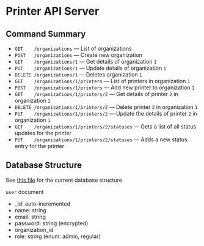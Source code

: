 Printer API Server
==================

Command Summary
---------------

* `GET    /organizations` — List of organizations
* `POST   /organizations` — Create new organization
* `GET    /organizations/1` — Get details of organization `1`
* `PUT    /organizations/1` — Update details of organization `1`
* `DELETE /organizations/1` — Deletes organization `1`
* `GET    /organizations/1/printers` — List of printers in organization `1`
* `POST   /organizations/1/printers` — Add new printer to organization `1`
* `GET    /organizations/1/printers/2` — Get details of printer `2` in organization `1`
* `DELETE /organizations/1/printers/2` — Delete printer `2` in organization `1`
* `PUT    /organizations/1/printers/2` — Update the details of printer `2` in organization `1`
* `GET    /organizations/1/printers/2/statuses` — Gets a list of all status updates for the printer
* `PUT    /organizations/1/printers/2/statuses` — Adds a new status entry for the printer

Database Structure
------------------

See [this file](https://github.com/printerSystemCSI210/api-server/blob/master/initializers/_project.js) for the current database structure

`user` document
* _id: auto-incremented
* name: string
* email: string
* password: string (encrypted)
* organization\_id
* role: string (enum: admin, regular)